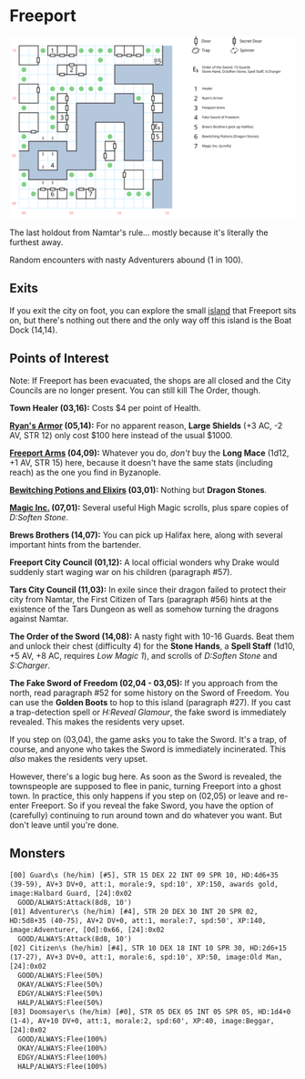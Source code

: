 # Freeport

![map](freeport.svg)

The last holdout from Namtar's rule... mostly because it's literally the furthest away.

Random encounters with nasty Adventurers abound (1 in 100).

## Exits

If you exit the city on foot, you can explore the small [island](dilmun.md) that Freeport sits on, but there's nothing out there and the only way off this island is the Boat Dock (14,14).

## Points of Interest

Note: If Freeport has been evacuated, the shops are all closed and the City Councils are no longer present. You can still kill The Order, though.

**Town Healer (03,16):** Costs $4 per point of Health.

**[Ryan's Armor](../things-and-stuff.md#ryans-armor) (05,14):** For no apparent reason, **Large Shields** (+3 AC, -2 AV, STR 12) only cost $100 here instead of the usual $1000.

**[Freeport Arms](../things-and-stuff.md#freeport-arms) (04,09):** Whatever you do, *don't* buy the **Long Mace** (1d12, +1 AV, STR 15) here, because it doesn't have the same stats (including reach) as the one you find in Byzanople.

**[Bewitching Potions and Elixirs](../things-and-stuff.md#bewitching-potions-and-elixirs) (03,01):** Nothing but **Dragon Stones**.

**[Magic Inc.](../things-and-stuff.md#magic-inc) (07,01):** Several useful High Magic scrolls, plus spare copies of *D:Soften Stone*.

**Brews Brothers (14,07):** You can pick up Halifax here, along with several important hints from the bartender.

**Freeport City Council (01,12):** A local official wonders why Drake would suddenly start waging war on his children (paragraph #57).

**Tars City Council (11,03):** In exile since their dragon failed to protect their city from Namtar, the First Citizen of Tars (paragraph #56) hints at the existence of the Tars Dungeon as well as somehow turning the dragons against Namtar.

**The Order of the Sword (14,08):** A nasty fight with 10-16 Guards. Beat them and unlock their chest (difficulty 4) for the **Stone Hands**, a **Spell Staff** (1d10, +5 AV, +8 AC, requires *Low Magic 1*), and scrolls of *D:Soften Stone* and *S:Charger*.

**The Fake Sword of Freedom (02,04 - 03,05):** If you approach from the north, read paragraph #52 for some history on the Sword of Freedom. You can use the **Golden Boots** to hop to this island (paragraph #27). If you cast a trap-detection spell or *H:Reveal Glamour*, the fake sword is immediately revealed. This makes the residents very upset.

If you step on (03,04), the game asks you to take the Sword. It's a trap, of course, and anyone who takes the Sword is immediately incinerated. This *also* makes the residents very upset.

However, there's a logic bug here. As soon as the Sword is revealed, the townspeople are supposed to flee in panic, turning Freeport into a ghost town. In practice, this only happens if you step on (02,05) or leave and re-enter Freeport. So if you reveal the fake Sword, you have the option of (carefully) continuing to run around town and do whatever you want. But don't leave until you're done.

## Monsters

    [00] Guard\s (he/him) [#5], STR 15 DEX 22 INT 09 SPR 10, HD:4d6+35 (39-59), AV+3 DV+0, att:1, morale:9, spd:10', XP:150, awards gold, image:Halbard Guard, [24]:0x02
      GOOD/ALWAYS:Attack(8d8, 10')
    [01] Adventurer\s (he/him) [#4], STR 20 DEX 30 INT 20 SPR 02, HD:5d8+35 (40-75), AV+2 DV+0, att:1, morale:7, spd:50', XP:140, image:Adventurer, [0d]:0x66, [24]:0x02
      GOOD/ALWAYS:Attack(8d8, 10')
    [02] Citizen\s (he/him) [#4], STR 10 DEX 18 INT 10 SPR 30, HD:2d6+15 (17-27), AV+3 DV+0, att:1, morale:6, spd:10', XP:50, image:Old Man, [24]:0x02
      GOOD/ALWAYS:Flee(50%)
      OKAY/ALWAYS:Flee(50%)
      EDGY/ALWAYS:Flee(50%)
      HALP/ALWAYS:Flee(50%)
    [03] Doomsayer\s (he/him) [#0], STR 05 DEX 05 INT 05 SPR 05, HD:1d4+0 (1-4), AV+10 DV+0, att:1, morale:2, spd:60', XP:40, image:Beggar, [24]:0x02
      GOOD/ALWAYS:Flee(100%)
      OKAY/ALWAYS:Flee(100%)
      EDGY/ALWAYS:Flee(100%)
      HALP/ALWAYS:Flee(100%)
    